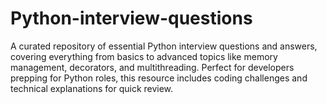 # Python-interview-questions
A curated repository of essential Python interview questions and answers, covering everything from basics to advanced topics like memory management, decorators, and multithreading. Perfect for developers prepping for Python roles, this resource includes coding challenges and technical explanations for quick review.
